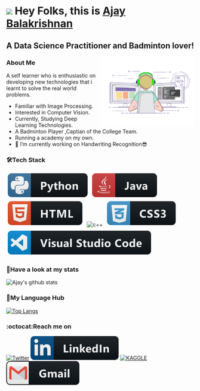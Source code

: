 <h1> <img src="https://github.com/souvikguria98/souvikguria98/blob/master/Hi.gif" width="25"> Hey Folks, this is <a href='https://github.com/ajaybalakrishnan'>Ajay Balakrishnan</a> </h1>

## A Data Science Practitioner and Badminton lover!
<img align="right" alt="GIF" src="https://raw.githubusercontent.com/devSouvik/devSouvik/master/gif3.gif" width="50%">

### About Me

A self learner who is enthusiastic on developing new technologies that i learnt to solve the real world problems.

<!--
**ajaybalakrishnan/ajaybalakrishnan** is a ✨ _special_ ✨ repository because its `README.md` (this file) appears on your GitHub profile. 

Here are some ideas to get you started: 
-->
* Familiar with Image Processing.
* Interested in Computer Vision.
* Currently, Studying Deep Learning Technologies.
* A Badminton Player ,Captian of the College Team.
* Running a academy on my own.
* 🔭 I’m currently working on Handwriting Recognition:sunglasses:
<!--
- 🌱 I’m currently learning 
- 👯 I’m looking to collaborate on ...
- 🤔 I’m looking for help with ...
- 💬 Ask me about ...
- 📫 How to reach me: ...
- 😄 Pronouns: ...
- ⚡ Fun fact: ...
-->

### :hammer_and_wrench:Tech Stack
<p aling="center">
    <!-- For more icons please follow  https://github.com/MikeCodesDotNET/ColoredBadges -->
    <img src="https://raw.githubusercontent.com/8bithemant/8bithemant/master/svg/dev/languages/python.svg" alt="python" style="vertical-align:top; margin:4px">
    <img src="https://github.com/MikeCodesDotNET/ColoredBadges/blob/master/svg/dev/languages/java.svg" alt="java"
    style="vertical-aling:top; margin:4px">
    <img src="https://github.com/MikeCodesDotNET/ColoredBadges/blob/master/svg/dev/languages/html.svg" alt="html"
    style="vertical-aling:top; margin:4px">
    <img src="https://img.shields.io/badge/C++%20-%2300599C.svg?&style=for-the-badge&logo=c%2B%2B&ogoColor=white" alt="c++"
    style="vertical-aling:top; margin:4px">
    <img src="https://github.com/MikeCodesDotNET/ColoredBadges/blob/master/svg/dev/languages/css3.svg" alt="css"
    style="vertical-aling:top; margin:4px">
    <img src="https://github.com/MikeCodesDotNET/ColoredBadges/blob/master/svg/dev/tools/visualstudio_code.svg" alt="VScode"
    style="vertical-aling:top; margin:4px">
</p>


### :rocket:Have a look at my stats
![Ajay's github stats](https://github-readme-stats.vercel.app/api?username=ajaybalakrishnan&show_icons=true&theme=merko)

### :dart:My Language Hub
[![Top Langs](https://github-readme-stats.vercel.app/api/top-langs/?username=ajaybalakrishnan&layout=compact&theme=merko)](https://github.com/anuraghazra/github-readme-stats)

### :octocat:Reach me on 
[![Twitter][1.2]][1] [![LinkedIn][2.2]][2] [![KAGGLE][3.3]][3] [![GMAIL][4.4]][4]

<!-- Icons -->

[1.2]: https://img.shields.io/twitter/url?style=social (twitter icon without padding)
[2.2]: https://github.com/MikeCodesDotNET/ColoredBadges/blob/master/svg/social/linkedin.svg (LinkedIn icon without padding)
[3.3]: https://img.shields.io/badge/Kaggle-K-blue (Kaggle icon without padding)
[4.4]: https://github.com/MikeCodesDotNET/ColoredBadges/blob/master/svg/social/gmail.svg (Gmail Icon without Padding)

<!-- Links to your social media accounts -->

[1]: https://twitter.com/ajaybalakrishn
[2]: https://www.linkedin.com/in/ajaybalakrishnann
[3]: https://www.kaggle.com/ajayabk
[4]: mailto:ajaybalakrishnan2@gmail.com
